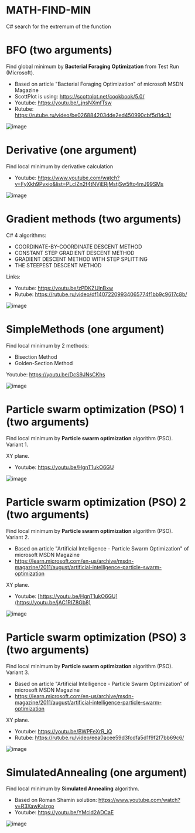 # MATH-FIND-MIN
 C# search for the extremum of the function

# BFO (two arguments)

Find global minimum by **Bacterial Foraging Optimization** from Test Run (Microsoft).

- Based on article "Bacterial Foraging Optimization" of microsoft MSDN Magazine
- ScottPlot is using: https://scottplot.net/cookbook/5.0/
- Youtube: https://youtu.be/_jnsNXmfTsw
- Rutube: https://rutube.ru/video/be026884203dde2ed450990cbf5d1dc3/

![image](https://github.com/user-attachments/assets/6f055a95-d7df-4914-bf46-888756c2099a)


# Derivative (one argument)

Find local minimum by derivative calculation

- Youtube: https://www.youtube.com/watch?v=FyXkh9Pvxio&list=PLclZn2f4tNVjERjMstjSw5fto4mJ99SMs

![image](https://github.com/tltrus/MATH/assets/77125487/8fb1ac33-c5a3-43c3-b543-35d50610a803)


# Gradient methods (two arguments)

C# 4 algorithms:
- COORDINATE-BY-COORDINATE DESCENT METHOD
- CONSTANT STEP GRADIENT DESCENT METHOD
- GRADIENT DESCENT METHOD WITH STEP SPLITTING
- THE STEEPEST DESCENT METHOD

Links:
- Youtube: https://youtu.be/zPDKZUlnBxw
- Rutube: https://rutube.ru/video/df14072209934065774f1bb9c9617c8b/

![image](https://github.com/user-attachments/assets/84c1fd47-10aa-4b72-8b64-b5479aa9086d)


# SimpleMethods (one argument)

Find local minimum by 2 methods:
- Bisection Method
- Golden-Section Method

Youtube: https://youtu.be/DcS9JNsCKhs

![image](https://github.com/tltrus/MATH-FIND-MIN/assets/77125487/bbc8f6e3-0edd-4f07-899a-46cd079d5e72)


# Particle swarm optimization (PSO) 1 (two arguments)

Find local minimum by **Particle swarm optimization** algorithm (PSO).
Variant 1.

XY plane.

- Youtube: https://youtu.be/HgnT1ukO6GU

![image](https://github.com/tltrus/MATH-FIND-MIN/assets/77125487/819b28ce-4090-41b7-8ab4-d945066bc577)


# Particle swarm optimization (PSO) 2 (two arguments)

Find local minimum by **Particle swarm optimization** algorithm (PSO).
Variant 2.

- Based on article "Artificial Intelligence - Particle Swarm Optimization" of microsoft MSDN Magazine
- https://learn.microsoft.com/en-us/archive/msdn-magazine/2011/august/artificial-intelligence-particle-swarm-optimization

XY plane.

- Youtube: [https://youtu.be/HgnT1ukO6GU](https://youtu.be/jAC1RIZ8Gb8)

![image](https://github.com/tltrus/MATH-FIND-MIN/assets/77125487/cdb5bce9-fa54-4679-ae13-37bd79d727d0)


# Particle swarm optimization (PSO) 3 (two arguments)

Find local minimum by **Particle swarm optimization** algorithm (PSO).
Variant 3.

- Based on article "Artificial Intelligence - Particle Swarm Optimization" of microsoft MSDN Magazine
- https://learn.microsoft.com/en-us/archive/msdn-magazine/2011/august/artificial-intelligence-particle-swarm-optimization

XY plane.

- Youtube: https://youtu.be/BWPFeXrR_iQ
- Rutube: https://rutube.ru/video/eea0acee59d3fcdfa5d1f9f2f7bb69c6/

![image](https://github.com/user-attachments/assets/48b39a3d-fc80-4fbf-83af-48a631fb2b05)


# SimulatedAnnealing (one argument)

Find local minimum by **Simulated Annealing** algorithm.

- Based on Roman Shamin solution: https://www.youtube.com/watch?v=R3XawKalzgo
- Youtube: https://youtu.be/YMcld2ADCaE

![image](https://github.com/tltrus/MATH-FIND-MIN/assets/77125487/b706a253-fd60-4bdc-b145-772d612da220)


